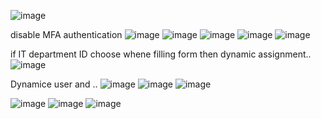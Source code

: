 ![image](https://user-images.githubusercontent.com/43515480/236655538-25803f98-1d31-44c2-92a5-6b06771f1b5f.png)

disable MFA authentication
![image](https://user-images.githubusercontent.com/43515480/236655958-000fff0e-fa0e-4f94-89a9-c56fa3a9ae1a.png)
![image](https://user-images.githubusercontent.com/43515480/236657606-85938652-54f3-4cf4-acaa-9b52041b265d.png)
![image](https://user-images.githubusercontent.com/43515480/236657617-f4f2af09-a3d8-447b-a398-695963f44fd8.png)
![image](https://user-images.githubusercontent.com/43515480/236658039-9b1ea3b6-f27f-42cb-b99d-49960b70e8fb.png)
![image](https://user-images.githubusercontent.com/43515480/236658043-3b493780-695d-4203-905e-b9f8bf2ed433.png)

if  IT department ID choose whene filling form then dynamic assignment..
![image](https://user-images.githubusercontent.com/43515480/236658139-dc4f1660-05fa-4e26-ae75-288093832da6.png)

Dynamice user and ..
![image](https://user-images.githubusercontent.com/43515480/236658170-37a2a7ff-2fc1-4129-9f1d-d5c9a21fbf7c.png)
![image](https://user-images.githubusercontent.com/43515480/236658187-bc172a0a-78b7-4b84-ab4f-cdfc98855ae9.png)
![image](https://user-images.githubusercontent.com/43515480/236658261-fec7e17d-0426-4610-af43-2670d1559108.png)

![image](https://user-images.githubusercontent.com/43515480/236659844-94982f16-811a-4fcd-84a4-de5f94cf5f17.png)
![image](https://user-images.githubusercontent.com/43515480/236659848-132c7c16-f6da-489e-9acf-28b93956ed8a.png)
![image](https://user-images.githubusercontent.com/43515480/236659858-cdb266de-92df-435f-adaa-fc31529cb993.png)
